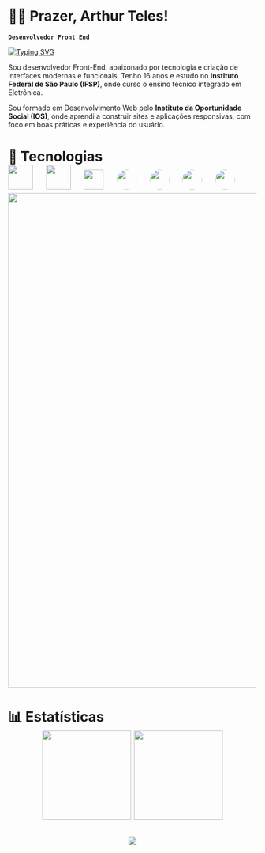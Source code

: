 # 👨‍💻 **Prazer, Arthur Teles!**
 **`Desenvolvedor Front End`**

[![Typing SVG](https://readme-typing-svg.demolab.com?font=Fira+Code&pause=1000&color=00FF99&width=435&lines=Olá%2C+eu+sou+o+Arthur+Teles!;Desenvolvedor+Front-End;Apaixonado+por+tecnologia+e+inovação)](https://git.io/typing-svg)

 Sou desenvolvedor Front-End, apaixonado por tecnologia e criação de interfaces modernas e funcionais. Tenho 16 anos e estudo no **Instituto Federal de São Paulo (IFSP)**, onde curso o ensino técnico integrado em Eletrônica.

Sou formado em Desenvolvimento Web pelo **Instituto da Oportunidade Social (IOS)**, onde aprendi a construir sites e aplicações responsivas, com foco em boas práticas e experiência do usuário.

<h1>🤖 Tecnologias

<br>
 <img style="margin-right: 20px; animation: bounce 2.0s infinite;
              position: relative;" width=50px
 src="https://cdn.jsdelivr.net/gh/devicons/devicon@latest/icons/html5/html5-original-wordmark.svg" />
 <img style="margin-right: 20px; ;
              ;
              animation: bounce 2.2s infinite;
              position: relative;" width=50px src="https://cdn.jsdelivr.net/gh/devicons/devicon@latest/icons/css3/css3-original-wordmark.svg" /> 
<img style="margin-right: 20px; border-radius: ;;
              animation: bounce 2.4s infinite;
              position: relative;" width=40px src="https://cdn.jsdelivr.net/gh/devicons/devicon@latest/icons/javascript/javascript-plain.svg" />
<img style="margin-right: 20px; border-radius: 50%;
              ;
              animation: bounce 2.6s infinite;
              position: relative;" width=40px src="https://cdn.jsdelivr.net/gh/devicons/devicon@latest/icons/git/git-plain.svg" />
<img style=" margin-right: 20px; border-radius: 50%;
              ;
              animation: bounce 2.8s infinite;
              position: relative;" width=40px  src="https://cdn.jsdelivr.net/gh/devicons/devicon@latest/icons/python/python-original.svg" />
<img style="margin-right: 20px; border-radius: 50%;
              ;
              animation: bounce 3s infinite;
              position: relative;" width=40px  src="https://cdn.jsdelivr.net/gh/devicons/devicon@latest/icons/tailwindcss/tailwindcss-original.svg" />
<img style="margin-right: 20px; border-radius: 50%;
              ;
              animation: bounce 3.2s infinite;
              position: relative;" width=40px  src="https://cdn.jsdelivr.net/gh/devicons/devicon@latest/icons/github/github-original.svg" />
          
          
          

          
  
             
<img  align="center" src="https://media.giphy.com/media/qgQUggAC3Pfv687qPC/giphy.gif" width="1000"/>
</p>          


<h1>📊 Estatísticas

<br>
<div align="center">
  <img height="180em" src="https://github-readme-stats.vercel.app/api?username=arthurteles15&show_icons=true&theme=tokyonight&include_all_commits=true&count_private=true&locale=pt-br"/>
  <img height="180em" src="https://github-readme-stats.vercel.app/api/top-langs/?username=arthurteles15&layout=compact&langs_count=7&theme=tokyonight&locale=pt-br"/>
</div>


<p align="center">
  <img src="https://komarev.com/ghpvc/?username=Arthurteles15&label=Visitas&color=brightgreen&style=flat"/>
</p>
<p align="center">
  


<div align="center">


  <style>
    @keyframes bounce {
      0%, 20%, 50%, 80%, 100% {transform: translateY(0);}
      40% {transform: translateY(-20px);}
      60% {transform: translateY(-10px);}
    }
  </style>
</div>


